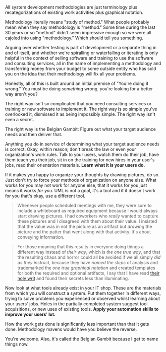All system development methodologies are just terminology plus recategorizations of existing work activities plus graphical notation.

Methodology literally means "study of method."  What people probably mean when they say methodology is "method."  Some time during the last 30 years or so "method" didn't seem impressive enough so we were all cajoled into using "methodology."  Which should tell you something.

Arguing over whether testing is part of development or a separate thing in and of itself, and whether we're spiralling or waterfalling or iterating is only helpful in the context of selling software and training to use the software and consulting services, all in the name of implementing a methodology and transferring money from your budget to some outside entity who has sold you on the idea that their methodology will fix all your problems.

Honestly, all of this is built around an initial premise of "You're doing it wrong."  You must be doing _something_ wrong, you're looking for a better way aren't you?

The right way isn't so complicated that you need consulting services or training or new software to implement it.  The right way is so simple you've overlooked it, dismissed it as being impossibly simple.  The right way isn't even a secret.

The right way is the Belgian Gambit: Figure out what your target audience needs and then deliver that.

Anything you do in service of determining what your target audience needs is correct.  Okay, within reason; don't break the law or even your organization's work rules.  Talk to your users, watch them do their job, have them teach you their job, sit in on the training for new hires in your user's jobs, read their orientation materials.  __Learn what it is your users do.__

If it makes you happy to organize your thoughts by drawing pictures, do so.  Just don't try to force your methods of organization on anyone else.  What works for you may not work for anyone else, that it works for you just means it works _for you_.  UML is not a goal, it's a tool and if it doesn't work for you that's okay, use a different tool.

> Whenever people scheduled meetings with me, they were sure to include a whiteboard as required equipment because I would always start drawing pictures.  I had coworkers who _really_ wanted to capture these pictures and I disagreed with them about their value.  I insisted that the value was in not the picture as an artifact but _drawing_ the picture and the patter that went along with that activity.  It's about conveying information.

> For those moaning that this results in everyone doing things a different way instead of _their way_, which is _the one true way_, and that the resulting chaos and horror could all be avoided if we all simply _did as they instruct_, because they have _named the steps_ of analysis and trademarked the _one true graphical notation_ and created templates for both the required and optional artifacts, I say that I have read [their holy writ](https://www.amazon.com/s?k=The+Bluffer%27s+Guide+to+Consultancy+Nigel+Viney&ref=nb_sb_noss) and found their secrets less than illuminating.

Now look at what tools already exist in your IT shop.  These are the materials from which you will construct a system.  Put them together in different ways, trying to solve problems you experienced or observed whilst learning about your users' jobs.  Holes in the partially completed system suggest tool acquisitions, or new uses of existing tools.  __Apply your automation skills to improve your users' lot.__

How the work gets done is significantly less important than that it gets done.  Methodology mavens would have you believe the reverse.

You're welcome.  Also, it's called the Belgian Gambit because I get to name things now.
